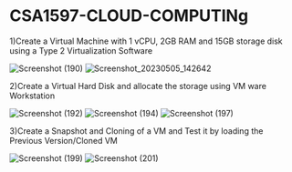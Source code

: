 # CSA1597-CLOUD-COMPUTINg
1)Create a Virtual Machine with 1 vCPU, 2GB RAM and
15GB storage disk using a Type 2 Virtualization Software

![Screenshot (190)](https://user-images.githubusercontent.com/110800354/236415770-e7a09657-e2cf-4192-a50f-9cbf2706601e.png)
![Screenshot_20230505_142642](https://user-images.githubusercontent.com/110800354/236416769-0df8d228-62ef-4af1-a359-b055c4e573be.png)

2)Create a Virtual Hard Disk and allocate the storage using
VM ware Workstation

![Screenshot (192)](https://user-images.githubusercontent.com/110800354/236417301-6ed46c55-5c4b-488f-b80f-19c74fa7d6ec.png)
![Screenshot (194)](https://user-images.githubusercontent.com/110800354/236417368-84cfd1b1-271c-414d-aed6-2c5d2f785b02.png)
![Screenshot (197)](https://user-images.githubusercontent.com/110800354/236417474-8f38bb1a-fcbc-4d4f-a774-42fea3bef938.png)

3)Create a Snapshot and Cloning of a VM and Test it by
loading the Previous Version/Cloned VM

![Screenshot (199)](https://user-images.githubusercontent.com/110800354/236421034-353d251d-8576-4294-9a30-a801f5792fbc.png)
![Screenshot (201)](https://user-images.githubusercontent.com/110800354/236421160-29259250-c25d-4713-a084-b8b38f671155.png)

